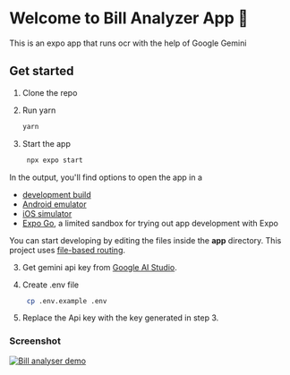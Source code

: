 # Welcome to Bill Analyzer App 👋

This is an expo app that runs ocr with the help of Google Gemini

## Get started

1. Clone the repo
2. Run yarn

   ```bash
   yarn
   ```

2. Start the app

   ```bash
    npx expo start
   ```

In the output, you'll find options to open the app in a

- [development build](https://docs.expo.dev/develop/development-builds/introduction/)
- [Android emulator](https://docs.expo.dev/workflow/android-studio-emulator/)
- [iOS simulator](https://docs.expo.dev/workflow/ios-simulator/)
- [Expo Go](https://expo.dev/go), a limited sandbox for trying out app development with Expo

You can start developing by editing the files inside the **app** directory. This project uses [file-based routing](https://docs.expo.dev/router/introduction).

3. Get gemini api key from [Google AI Studio](https://aistudio.google.com/app/apikey).
4. Create .env file
   
   ```bash
    cp .env.example .env
   ```
5. Replace the Api key with the key generated in step 3.

### Screenshot
[![Bill analyser demo](https://img.youtube.com/vi/fsxCIS2AWR8/0.jpg)](https://youtu.be/fsxCIS2AWR8)
